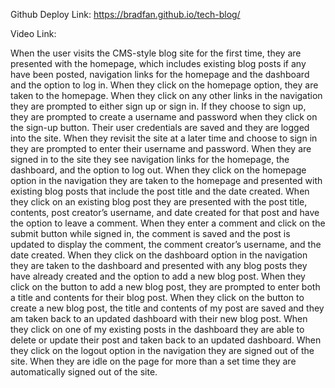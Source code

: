 Github Deploy Link: https://bradfan.github.io/tech-blog/

Video Link: 

When the user visits the CMS-style blog site for the first time, they are presented with the homepage, which includes existing blog posts if any have been posted, navigation links for the homepage and the dashboard and the option to log in. When they click on the homepage option, they are taken to the homepage. When they click on any other links in the navigation they are prompted to either sign up or sign in. If they choose to sign up, they are prompted to create a username and password when they click on the sign-up button. Their user credentials are saved and they are logged into the site. When they revisit the site at a later time and choose to sign in they are prompted to enter their username and password. When they are signed in to the site they see navigation links for the homepage, the dashboard, and the option to log out. When they click on the homepage option in the navigation they are taken to the homepage and presented with existing blog posts that include the post title and the date created. When they click on an existing blog post they are presented with the post title, contents, post creator’s username, and date created for that post and have the option to leave a comment. When they enter a comment and click on the submit button while signed in, the comment is saved and the post is updated to display the comment, the comment creator’s username, and the date created. When they click on the dashboard option in the navigation they are taken to the dashboard and presented with any blog posts they have already created and the option to add a new blog post. When they click on the button to add a new blog post, they are prompted to enter both a title and contents for their blog post. When they click on the button to create a new blog post, the title and contents of my post are saved and they am taken back to an updated dashboard with their new blog post. When they click on one of my existing posts in the dashboard they are able to delete or update their post and taken back to an updated dashboard. When they click on the logout option in the navigation they are signed out of the site. When they are idle on the page for more than a set time they are automatically signed out of the site.